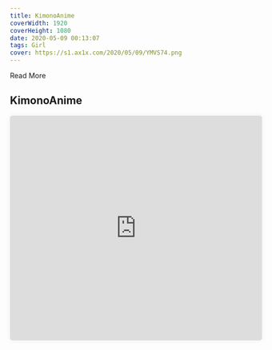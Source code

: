 ```yaml
---
title: KimonoAnime
coverWidth: 1920
coverHeight: 1080
date: 2020-05-09 00:13:07
tags: Girl
cover: https://s1.ax1x.com/2020/05/09/YMVS74.png
---
```


Read More
<!-- more -->

## KimonoAnime

<iframe style="width:100%;height:450px;box-shadow:0px 0px 10px #eee;border-radius:5px" src="https://www.ddd.online/jq/webEdit/project/embedProject/986bTpJ9-unI99TMP-2g2AaT7R-NjhnsyL3" frameborder="0" allowvr allowfullscreen mozallowfullscreen="true" webkitallowfullscreen="true" onmousewheel="">
</iframe>
